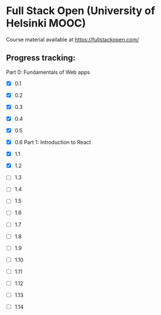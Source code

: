 # Full Stack Open (University of Helsinki MOOC)
Course material available at https://fullstackopen.com/

## Progress tracking:

Part 0: Fundamentals of Web apps

 - [x] 0.1
 - [x] 0.2
 - [x] 0.3
 - [x] 0.4
 - [x] 0.5
 - [x] 0.6
Part 1: Introduction to React

 - [x] 1.1
 - [x] 1.2
 - [ ] 1.3
 - [ ] 1.4
 - [ ] 1.5
 - [ ] 1.6
 - [ ] 1.7
 - [ ] 1.8
 - [ ] 1.9
 - [ ] 1.10
 - [ ] 1.11
 - [ ] 1.12
 - [ ] 1.13
 - [ ] 1.14
